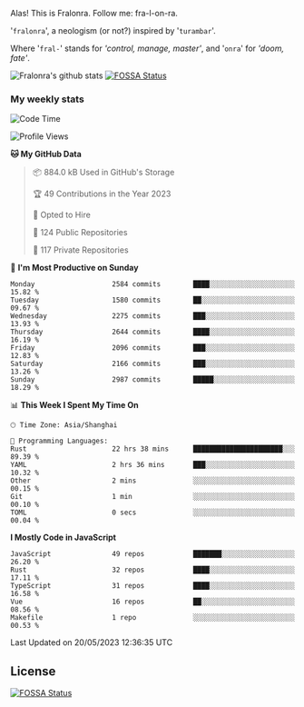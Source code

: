 Alas! This is Fralonra. Follow me: fra-l-on-ra.

'`fralonra`', a neologism (or not?) inspired by '`turambar`'.

Where '`fral-`' stands for *'control, manage, master'*, and '`onra`' for *'doom, fate'*.

![Fralonra's github stats](https://github-readme-stats.vercel.app/api?username=fralonra)
[![FOSSA Status](https://app.fossa.com/api/projects/git%2Bgithub.com%2Ffralonra%2Ffralonra.svg?type=shield)](https://app.fossa.com/projects/git%2Bgithub.com%2Ffralonra%2Ffralonra?ref=badge_shield)

### My weekly stats

<!--START_SECTION:waka-->
![Code Time](http://img.shields.io/badge/Code%20Time-3%2C432%20hrs%2011%20mins-blue)

![Profile Views](http://img.shields.io/badge/Profile%20Views-1-blue)

**🐱 My GitHub Data** 

> 📦 884.0 kB Used in GitHub's Storage 
 > 
> 🏆 49 Contributions in the Year 2023
 > 
> 💼 Opted to Hire
 > 
> 📜 124 Public Repositories 
 > 
> 🔑 117 Private Repositories 
 > 
📅 **I'm Most Productive on Sunday** 

```text
Monday                   2584 commits        ████░░░░░░░░░░░░░░░░░░░░░   15.82 % 
Tuesday                  1580 commits        ██░░░░░░░░░░░░░░░░░░░░░░░   09.67 % 
Wednesday                2275 commits        ███░░░░░░░░░░░░░░░░░░░░░░   13.93 % 
Thursday                 2644 commits        ████░░░░░░░░░░░░░░░░░░░░░   16.19 % 
Friday                   2096 commits        ███░░░░░░░░░░░░░░░░░░░░░░   12.83 % 
Saturday                 2166 commits        ███░░░░░░░░░░░░░░░░░░░░░░   13.26 % 
Sunday                   2987 commits        █████░░░░░░░░░░░░░░░░░░░░   18.29 % 
```


📊 **This Week I Spent My Time On** 

```text
🕑︎ Time Zone: Asia/Shanghai

💬 Programming Languages: 
Rust                     22 hrs 38 mins      ██████████████████████░░░   89.39 % 
YAML                     2 hrs 36 mins       ███░░░░░░░░░░░░░░░░░░░░░░   10.32 % 
Other                    2 mins              ░░░░░░░░░░░░░░░░░░░░░░░░░   00.15 % 
Git                      1 min               ░░░░░░░░░░░░░░░░░░░░░░░░░   00.10 % 
TOML                     0 secs              ░░░░░░░░░░░░░░░░░░░░░░░░░   00.04 % 
```

**I Mostly Code in JavaScript** 

```text
JavaScript               49 repos            ███████░░░░░░░░░░░░░░░░░░   26.20 % 
Rust                     32 repos            ████░░░░░░░░░░░░░░░░░░░░░   17.11 % 
TypeScript               31 repos            ████░░░░░░░░░░░░░░░░░░░░░   16.58 % 
Vue                      16 repos            ██░░░░░░░░░░░░░░░░░░░░░░░   08.56 % 
Makefile                 1 repo              ░░░░░░░░░░░░░░░░░░░░░░░░░   00.53 % 
```




 Last Updated on 20/05/2023 12:36:35 UTC
<!--END_SECTION:waka-->

## License
[![FOSSA Status](https://app.fossa.com/api/projects/git%2Bgithub.com%2Ffralonra%2Ffralonra.svg?type=large)](https://app.fossa.com/projects/git%2Bgithub.com%2Ffralonra%2Ffralonra?ref=badge_large)
